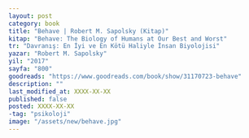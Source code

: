 ```yaml
---
layout: post
category: book
title: "Behave | Robert M. Sapolsky (Kitap)"
kitap: "Behave: The Biology of Humans at Our Best and Worst"
tr: "Davranış: En İyi ve En Kötü Haliyle İnsan Biyolojisi"
yazar: "Robert M. Sapolsky"
yil: "2017"
sayfa: "800"
goodreads: "https://www.goodreads.com/book/show/31170723-behave"
description: ""
last_modified_at: XXXX-XX-XX
published: false
posted: XXXX-XX-XX
-tag: "psikoloji"
image: "/assets/new/behave.jpg"
---
```





